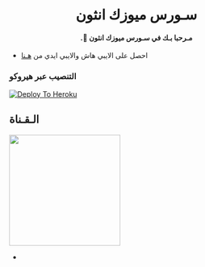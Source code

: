 <h1 align="center"><b> سـورس ميوزك انثون  </b></h1>

<h4 align="center"> .🤍 مـرحبا بـك في سـورس ميوزك انثون</h4>













- احصل على الايبي هاش والايبي ايدي من  [هـنا](https://my.telegram.org/)    

### التنصيب عبر هيروكو ##

[![Deploy To Heroku](https://www.herokucdn.com/deploy/button.svg)](https://heroku.com/deploy?template=https://github.com/Anes010/Zanes)

## الـقـناة ##

   <a href="https://t.me/N_B_10"><img src="https://img.shields.io/badge/Source%20Dev%3F-here-inactive?&style=plastic?&logo=telegram" width=220px></a></p>

 - 

